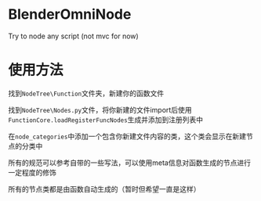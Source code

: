 # BlenderOmniNode
Try to node any script (not mvc for now)
# 使用方法

找到`NodeTree\Function`文件夹，新建你的函数文件

找到`NodeTree\Nodes.py`文件，将你新建的文件import后使用`FunctionCore.loadRegisterFuncNodes`生成并添加到注册列表中

在`node_categories`中添加一个包含你新建文件内容的类，这个类会显示在新建节点的分类中

所有的规范可以参考自带的一些写法，可以使用meta信息对函数生成的节点进行一定程度的修饰

所有的节点类都是由函数自动生成的（暂时但希望一直是这样）
